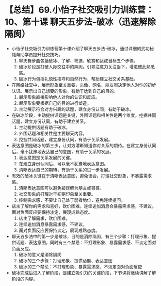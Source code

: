 # 【总结】69.小怡子社交吸引力训练营：10、第十课 聊天五步法-破冰（迅速解除隔阂）

-   小怡子社交吸引力训练营第十课介绍了聊天五步法-破冰，通过详细的武功秘籍帮助学员提升社交技巧。
    1.  聊天舞步曲包括破冰、了解、筛选、欣赏和达成目标五个步骤。
    2.  破冰阶段是打破人际交往中的隔阂，引导注意力关注当下，增进彼此熟悉感。
    3.  破冰行为包括礼貌性招呼和自然行为，帮助建立社交关系基础。
-   在网络社交中，展示形象至关重要，头像、网名、朋友圈决定他人对你的初步认识。展示出自己想要的形象，有助于达到自己的目的。
    1.  展示形象直接影响他人对你的认识和反应。
    2.  展示形象要根据自己的目的进行塑造。
    3.  主动展示符合对方兴趣的话题，建立身份认同，有助于破冰。
-   在破冰阶段，主动提供话题是关键，外围话题和相关性是两个维度。挖掘共同话题，建立身份认同，有助于建立关系。
    1.  主动提供话题有助于破冰。
    2.  外围话题和相关性是主要聊天内容。
    3.  挖掘共同话题，建立身份认同，有助于关系发展。
-   表达意图是破冰的第三步，让对方清晰知道你对关系的期待。在建立身份认同后，毫不犹豫地表达自己的意图，有助于关系的发展。
    1.  表达意图是关系发展的关键。
    2.  在建立身份认同后，可以毫不犹豫地表达意图。
    3.  清晰表达自己的期待，有助于关系的进一步发展。
-   有效的破冰关键在于清晰表达意图，避免误会，打理社交形象，不暴露需求感。
    1.  清晰表达意图可以避免被误解为朋友或哥哥。
    2.  社交形象的打理对于初期印象至关重要。
    3.  控制需求感，不要让自己处于弱者地位，避免连续提问。
-   店主了解你的需求和喜好，砍价困难。连续追加消息会暴露需求感，不建议。面对负面反应要保持淡定，展现成熟态度。
    1.  店主了解需求，砍价困难。
    2.  连续追加消息暴露需求感，不建议。
    3.  面对负面反应要保持淡定，展现成熟态度。
-   聊天五步法中的第一步是破冰，目的是消除隔阂，有三个步骤：打理形象、提供话题、表达意图。同时有三个禁忌：不打理形象、暴露需求感、不淡定面对负面反应。
    1.  破冰的意义是消除隔阂
    2.  破冰的三个步骤：打理形象、提供话题、表达意图
    3.  破冰的三个禁忌：不打理形象、暴露需求感、不淡定面对负面反应
-   破冰完成后进入了解阶段，是建立吸引力的关键阶段，下节课将继续讲解了解阶段的内容。